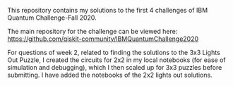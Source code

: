 This repository contains my solutions to the first 4 challenges of IBM Quantum Challenge-Fall 2020.

The main repository for the challenge can be viewed here: https://github.com/qiskit-community/IBMQuantumChallenge2020  

For questions of week 2, related to finding the solutions to the 3x3 Lights Out Puzzle, I created the circuits for 2x2 in my local notebooks (for ease of simulation and debugging), which I then scaled up for 3x3 puzzles before submitting. I have added the notebooks of the 2x2 lights out solutions.
